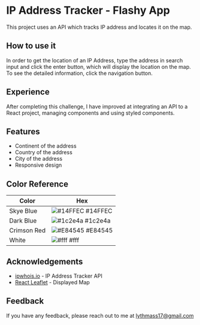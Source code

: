 
# IP Address Tracker - Flashy App

This project uses an API which tracks IP address and locates it
on the map.


## How to use it
In order to get the location of an IP Address, type the
address in search input and click the enter button, which will
display the location on the map. To see the detailed information,
click the navigation button.
## Experience
After completing this challenge, I have improved at integrating an API to a React project, managing components and using styled components.
## Features

- Continent of the address
- Country of the address
- City of the address
- Responsive design

## Color Reference

| Color             | Hex                                                                |
| ----------------- | ------------------------------------------------------------------ |
| Skye Blue | ![#14FFEC](https://via.placeholder.com/10/14FFEC?text=+) #14FFEC |
| Dark Blue | ![#1c2e4a](https://via.placeholder.com/10/1c2e4a?text=+) #1c2e4a |
| Crimson Red | ![#E84545](https://via.placeholder.com/10/E84545?text=+) #E84545 |
| White | ![#fff](https://via.placeholder.com/10/fff?text=+) #fff|


## Acknowledgements

 - [ipwhois.io](https://ipwhois.io/) - IP Address Tracker API
 - [React Leaflet](https://react-leaflet.js.org/) - Displayed Map


## Feedback

If you have any feedback, please reach out to me at lythmass17@gmail.com

